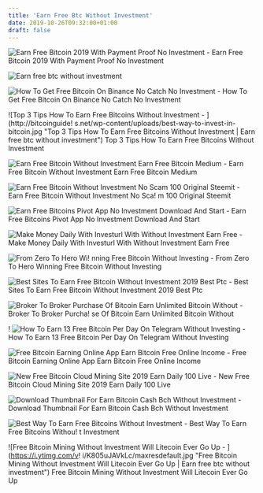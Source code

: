 ```yaml
---
title: 'Earn Free Btc Without Investment'
date: 2019-10-26T09:32:00+01:00
draft: false
---
```


![Earn Free Bitcoin 2019 With Payment Proof No Investment - ](https://i.ytimg.com/vi/oXTyyF9GC5k/hqdefault.jpg "Earn Free Bitcoin 2019 With Payment Proof No Investment | Earn free btc without investment") Earn Free Bitcoin 2019 With Payment Proof No Investment

![Earn free btc without investment](https://2.bp.blogspot.com/-zrfDxWooKeE/V2DU_z4HPZI/AAAAAAAAI0c/lPu12H40QaMXwxq53pTVIIhsA7l8BlZWwCLcB/s1600/Faucet-use.png "Earn free btc without investment") 

![How To Get Free Bitcoin On Binance No Catch No Investment - ](https://i.ytimg.com/vi/6AHtL_6_apc/hqdefault.jpg "How To Get Free Bitcoin On Binance No Catch No Investment | Earn free btc without investment") How To Get Free Bitcoin On Binance No Catch No Investment

![Top 3 Tips How To Earn Free Bitcoins Without Investment - ](http://bitcoinguide!   s.net/wp-content/uploads/best-way-to-invest-in-bitcoin.jpg "Top 3 Tips How To Earn Free Bitcoins Without Investment | Earn free btc without investment") Top 3 Tips How To Earn Free Bitcoins Without Investment

![Earn Free Bitcoin Without Investment Earn Free Bitcoin Medium - ](https://miro.medium.com/max/1120/0*R_VNfMIcHtPSu1Gv.jpg "Earn Free Bitcoin Without Investment Earn Free Bitcoin Medium | Earn free btc without investment") Earn Free Bitcoin Without Investment Earn Free Bitcoin Medium

![Earn Free Bitcoin Without Investment No Scam 100 Original Steemit - ](https://steemitimages.com/DQmX1RRTB5ZVGne3NF6Xb4nsW99tajtH7bRLNUapWQtcaXp/2017-06-25.png "Earn Free Bitcoin Without Investment No Scam 100 Original Steemit | Earn free btc witho!   ut investment") Earn Free Bitcoin Without Investment No Sca! m 100 Original Steemit

![Earn Free Bitcoins Pivot App No Investment Download And Start - ](https://images.weku.io:8234/DQmZsUePNPeSbCdQ9e3t3bJWbigqQLuvTCv2NmWFhU6cs8z/Screenshot_20181002-105651.png "Earn Free Bitcoins Pivot App No Investment Download And Start | Earn free btc without investment") Earn Free Bitcoins Pivot App No Investment Download And Start

![Make Money Daily With Investurl With Without Investment Earn Free - ](https://www.southlaisthefuture.com/wp-content/uploads/2019/05/1558176193_maxresdefault-980x400.jpg "Make Money Daily With Investurl With Without Investment Earn Free | Earn free btc without investment") Make Money Daily With Investurl With Without Investment Earn Free

![From Zero To Hero Wi!   nning Free Bitcoin Without Investing - ](https://miro.medium.com/max/1838/0*6Mu02tDAjkAMipjG "From Zero To Hero Winning Free Bitcoin Without Investing | Earn free btc without investment") From Zero To Hero Winning Free Bitcoin Without Investing

![Best Sites To Earn Free Bitcoin Without Investment 2019 Best Ptc - ](https://2.bp.blogspot.com/-x_jWsvunUlo/W0ENw4o3gDI/AAAAAAAAAB8/f_qOEDVrDAg6BCvTKIuhzUgGNtBTdlUegCLcBGAs/s1600/btcclicks.png "Best Sites To Earn Free Bitcoin Without Investment 2019 Best Ptc | Earn free btc without investment") Best Sites To Earn Free Bitcoin Without Investment 2019 Best Ptc

![Broker To Broker Purchase Of Bitcoin Earn Unlimited Bitcoin Without - ](https://coinjija.com/wp-content/uploads/2019/01/opengraph-5-500x480.png "Broker To Broker Purchase Of Bitcoin Earn Unlimited Bitcoin Without | Earn free btc without investment") Broker To Broker Purcha! se Of Bitcoin Earn Unlimited Bitcoin Without

! ![How To Earn 13 Free Bitcoin Per Day On Telegram Without Investing - ](https://investified.com/wp-content/uploads/2019/05/How-To-Earn-13-Free-Bitcoin-Per-Day-On-Telegram.jpg "How To Earn 13 Free Bitcoin Per Day On Telegram Without Investing | Earn free btc without investment") How To Earn 13 Free Bitcoin Per Day On Telegram Without Investing

![Free Bitcoin Earning Online App Earn Bitcoin Free Online Income - ](http://www.bitcoininspector.com/wp-content/uploads/mvbthumbs/img_48379_free-bitcoin-earning-online-app-earn-bitcoin-free-online-income-without-investment-student-jobs.jpg "Free Bitcoin Earning Online App Earn Bitcoin Free Online Income | Earn free btc without investment") Free Bitcoin Earning Online App Earn Bitcoin Free Online Income

![New Free Bitcoin Cloud Mining Site 2019 Earn Daily 100 Live - ](https://i.pinimg.com/474x/de/de/19/dede193857eeca0780fc48cbf96228ec.jpg "New Free Bitcoin Cloud Mining Site 2019 Earn Daily 100 Live | Earn free btc without investment") New Free Bitcoin Cloud Mining Site 2019 Earn Daily 100 Live

![Download Thumbnail For Earn Bitcoin Cash Bch Without Investment - ](http://i3.ytimg.com/vi/Og2ESySer9Q/hqdefault.jpg "Download Thumbnail For Earn Bitcoin Cash Bch Without Investment | Earn free btc without investment") Download Thumbnail For Earn Bitcoin Cash Bch Without Investment

![Best Way To Earn Free Bitcoins Without Investment - ](https://4.bp.blogspot.com/-A4iWKJ4tuaY/XDwl4C0oObI/AAAAAAAAI4c/O1afyaW0rp8h5r_aPheV174KQXqHNNueACLcBGAs/s640/Head.png "Best Way To Earn Free Bitcoins Without Investment | Earn free btc without investment") Best Way To Earn Free Bitcoins Withou! t Investment

![Free Bitcoin Mining Without Investment Will Litecoin Ever Go Up - ](https://i.ytimg.com/v!   i/K805uJAVkLc/maxresdefault.jpg "Free Bitcoin Mining Without Investment Will Litecoin Ever Go Up | Earn free btc without investment") Free Bitcoin Mining Without Investment Will Litecoin Ever Go Up